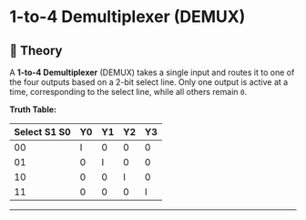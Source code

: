 # 1-to-4 Demultiplexer (DEMUX)

## 📘 Theory
A **1-to-4 Demultiplexer** (DEMUX) takes a single input and routes it to one of the four outputs based on a 2-bit select line. Only one output is active at a time, corresponding to the select line, while all others remain `0`.



**Truth Table:**

| Select S1 S0 | Y0 | Y1 | Y2 | Y3 |
|--------------|----|----|----|----|
| 00           | I  | 0  | 0  | 0  |
| 01           | 0  | I  | 0  | 0  |
| 10           | 0  | 0  | I  | 0  |
| 11           | 0  | 0  | 0  | I  |

---


